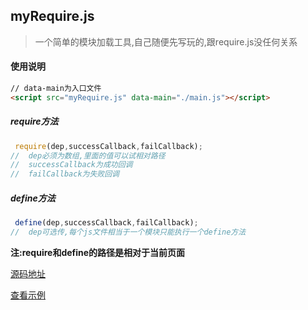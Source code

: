 ## myRequire.js
> 一个简单的模块加载工具,自己随便先写玩的,跟require.js没任何关系

#### 使用说明

```html
// data-main为入口文件
<script src="myRequire.js" data-main="./main.js"></script>
```

##### require方法
```js
 require(dep,successCallback,failCallback);
//  dep必须为数组,里面的值可以试相对路径
//  successCallback为成功回调
//  failCallback为失败回调
```

##### define方法
```js
 define(dep,successCallback,failCallback);
//  dep可选传,每个js文件相当于一个模块只能执行一个define方法
```
**注:require和define的路径是相对于当前页面**

[源码地址](https://github.com/julyL/myRequire.js/myRequire.js)

[查看示例](https://github.com/julyL/myRequire.js/tree/master/demo)


